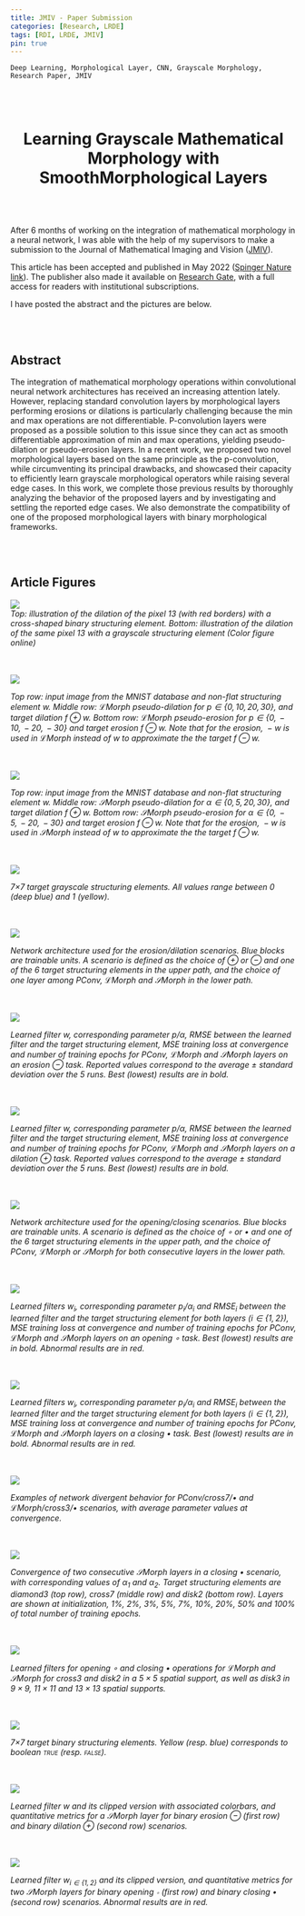 ```yaml
---
title: JMIV - Paper Submission
categories: [Research, LRDE]
tags: [RDI, LRDE, JMIV]
pin: true
---
```


```
Deep Learning, Morphological Layer, CNN, Grayscale Morphology,
Research Paper, JMIV
```

<br /><br />

<center>
<h1>
Learning Grayscale Mathematical Morphology with SmoothMorphological Layers
</h1>
</center>

<br /><br />

After 6 months of working on the integration of mathematical morphology in a
neural network, I was able with the help of my supervisors to make a submission
to the Journal of Mathematical Imaging and Vision ([JMIV](https://springer.com/journal/10851)).

This article has been accepted and published in May 2022 ([Spinger Nature
link](https://link.springer.com/article/10.1007/s10851-022-01091-1?error=cookies_not_supported&code=1a3cd712-4a95-43eb-87c6-5e20380959b0)). The
publisher also made it available on [Research
Gate](https://www.researchgate.net/publication/360606987_Learning_Grayscale_Mathematical_Morphology_with_Smooth_Morphological_Layers),
with a full access for readers with institutional subscriptions.

I have posted the abstract and the pictures are below.

<br /><br />

## Abstract

The integration of mathematical morphology operations within convolutional
neural network architectures has received an increasing attention lately.
However, replacing standard convolution layers by morphological layers
performing erosions or dilations is particularly challenging because the min and
max operations are not differentiable. P-convolution layers were proposed as a
possible solution to this issue since they can act as smooth differentiable
approximation of min and max operations, yielding pseudo-dilation or
pseudo-erosion layers. In a recent work, we proposed two novel morphological
layers based on the same principle as the p-convolution, while circumventing its
principal drawbacks, and showcased their capacity to efficiently learn grayscale
morphological operators while raising several edge cases. In this work, we
complete those previous results by thoroughly analyzing the behavior of the
proposed layers and by investigating and settling the reported edge cases. We
also demonstrate the compatibility of one of the proposed morphological layers
with binary morphological frameworks. 

<br /><br />

## Article Figures

<a href="https://www.researchgate.net/figure/Top-illustration-of-the-dilation-of-the-pixel-13-with-red-borders-with-a-cross-shaped_fig1_360606987">
    <img src="https://www.researchgate.net/publication/360606987/figure/fig1/AS:1155814379261952@1652579030473/Top-illustration-of-the-dilation-of-the-pixel-13-with-red-borders-with-a-cross-shaped.png">
</a>

<div markdown="span" class="alert alert-primary" role="alert">
<i>
Top: illustration of the dilation of the pixel 13 (with red borders) with a
cross-shaped binary structuring element. Bottom: illustration of the dilation
of the same pixel 13 with a grayscale structuring element (Color figure
online)
</i>
</div><br /><br />


<a
href="https://www.researchgate.net/figure/Top-row-input-image-from-the-MNIST-database-and-non-flat-structuring-element-w-Middle_fig2_360606987"><img
src="https://www.researchgate.net/publication/360606987/figure/fig2/AS:1155814379270149@1652579030489/Top-row-input-image-from-the-MNIST-database-and-non-flat-structuring-element-w-Middle.png">
</a>

<div markdown="span" class="alert alert-primary" role="alert">
<i>
Top row: input image from the MNIST database and non-flat structuring element
<span class="math inline"><em>w</em></span>. Middle row: <span class="math
inline">ℒMorph</span> pseudo-dilation for <span class="math
inline"><em>p</em> ∈ {0, 10, 20, 30}</span>, and target dilation <span
class="math inline"><em>f</em> ⊕ <em>w</em></span>. Bottom row: <span
class="math inline">ℒMorph</span> pseudo-erosion for <span class="math
inline"><em>p</em> ∈ {0,  − 10,  − 20,  − 30}</span> and target erosion <span
class="math inline"><em>f</em> ⊖ <em>w</em></span>. Note that for the erosion,
    <span class="math inline"> − <em>w</em></span> is used in <span class="math
    inline">ℒMorph</span> instead of <span class="math inline"><em>w</em></span>
    to approximate the the target <span class="math
    inline"><em>f</em> ⊖ <em>w</em></span>.
</i>
</div><br /><br />

<a
href="https://www.researchgate.net/figure/Top-row-input-image-from-the-MNIST-database-and-non-flat-structuring-element-w-Middle_fig3_360606987"><img
src="https://www.researchgate.net/publication/360606987/figure/fig3/AS:1155814379257856@1652579030542/Top-row-input-image-from-the-MNIST-database-and-non-flat-structuring-element-w-Middle.png">
</a>

<div markdown="span" class="alert alert-primary" role="alert">
<i>
Top row: input image from the MNIST database and non-flat structuring element
<span class="math inline"><em>w</em></span>. Middle row: <span class="math
inline">𝒮Morph</span> pseudo-dilation for <span class="math
inline"><em>α</em> ∈ {0, 5, 20, 30}</span>, and target dilation <span
class="math inline"><em>f</em> ⊕ <em>w</em></span>. Bottom row: <span
class="math inline">𝒮Morph</span> pseudo-erosion for <span class="math
inline"><em>α</em> ∈ {0,  − 5,  − 20,  − 30}</span> and target erosion <span
class="math inline"><em>f</em> ⊖ <em>w</em></span>. Note that for the erosion,
    <span class="math inline"> − <em>w</em></span> is used in <span class="math
    inline">𝒮Morph</span> instead of <span class="math inline"><em>w</em></span>
    to approximate the the target <span class="math
    inline"><em>f</em> ⊖ <em>w</em></span>.
</i>
</div><br /><br />

<a
href="https://www.researchgate.net/figure/77documentclass12ptminimal-usepackageamsmath-usepackagewasysym_fig4_360606987"><img
src="https://www.researchgate.net/publication/360606987/figure/fig4/AS:1155814379266053@1652579030564/77documentclass12ptminimal-usepackageamsmath-usepackagewasysym.png">
</a>

<div markdown="span" class="alert alert-primary" role="alert">
<i>
7<span class="math inline">×</span>7 target grayscale structuring elements.
All values range between <span class="math inline">0</span> (deep blue) and
<span class="math inline">1</span> (yellow).

</i>
</div><br /><br />

<a
href="https://www.researchgate.net/figure/Network-architecture-used-for-the-erosion-dilation-scenarios-Blue-blocks-are-trainable_fig5_360606987"><img
src="https://www.researchgate.net/publication/360606987/figure/fig5/AS:1155814379274242@1652579030597/Network-architecture-used-for-the-erosion-dilation-scenarios-Blue-blocks-are-trainable.png">
</a>

<div markdown="span" class="alert alert-primary" role="alert">
<i>
Network architecture used for the erosion/dilation scenarios. Blue blocks are
trainable units. A scenario is defined as the choice of <span class="math
inline">⊕</span> or <span class="math inline">⊖</span> and one of the 6 target
structuring elements in the upper path, and the choice of one layer among <span
class="math inline"><em>P</em><em>C</em><em>o</em><em>n</em><em>v</em></span>,
    <span class="math inline">ℒMorph</span> and <span class="math
    inline">𝒮Morph</span> in the lower path.
</i>
</div><br /><br />

<a
href="https://www.researchgate.net/figure/Learned-filter-w-corresponding-parameter-p-adocumentclass12ptminimal_fig6_360606987"><img
src="https://www.researchgate.net/publication/360606987/figure/fig6/AS:1155814379261954@1652579030617/Learned-filter-w-corresponding-parameter-p-adocumentclass12ptminimal.png">
</a>

<div markdown="span" class="alert alert-primary" role="alert">
<i>
Learned filter <span class="math inline"><em>w</em></span>, corresponding
parameter <span class="math inline"><em>p</em>/<em>α</em></span>, RMSE between
the learned filter and the target structuring element, MSE training loss at
convergence and number of training epochs for <span class="math
inline"><em>P</em><em>C</em><em>o</em><em>n</em><em>v</em></span>, <span
class="math inline">ℒMorph</span> and <span class="math inline">𝒮Morph</span>
layers on an erosion <span class="math inline">⊖</span> task. Reported values
correspond to the average <span class="math inline">±</span> standard deviation
over the 5 runs. Best (lowest) results are in bold.
</i>
</div><br /><br />

<a
href="https://www.researchgate.net/figure/Learned-filter-w-corresponding-parameter-p-adocumentclass12ptminimal_fig7_360606987"><img
src="https://www.researchgate.net/publication/360606987/figure/fig7/AS:1155814379270157@1652579030644/Learned-filter-w-corresponding-parameter-p-adocumentclass12ptminimal.png">
</a>

<div markdown="span" class="alert alert-primary" role="alert">
<i>
Learned filter <span class="math inline"><em>w</em></span>, corresponding
parameter <span class="math inline"><em>p</em>/<em>α</em></span>, RMSE between
the learned filter and the target structuring element, MSE training loss at
convergence and number of training epochs for <span class="math
inline"><em>P</em><em>C</em><em>o</em><em>n</em><em>v</em></span>, <span
class="math inline">ℒMorph</span> and <span class="math inline">𝒮Morph</span>
layers on a dilation <span class="math inline">⊕</span> task. Reported values
correspond to the average <span class="math inline">±</span> standard deviation
over the 5 runs. Best (lowest) results are in bold.
</i>
</div><br /><br />

<a
href="https://www.researchgate.net/figure/Network-architecture-used-for-the-opening-closing-scenarios-Blue-blocks-are-trainable_fig8_360606987"><img
src="https://www.researchgate.net/publication/360606987/figure/fig8/AS:1155814379257866@1652579030669/Network-architecture-used-for-the-opening-closing-scenarios-Blue-blocks-are-trainable.png">
</a>

<div markdown="span" class="alert alert-primary" role="alert">
<i>
Network architecture used for the opening/closing scenarios. Blue blocks are
trainable units. A scenario is defined as the choice of <span class="math
inline">∘</span> or <span class="math inline">•</span> and one of the 6 target
structuring elements in the upper path, and the choice of <span class="math
inline"><em>P</em><em>C</em><em>o</em><em>n</em><em>v</em></span>, <span
class="math inline">ℒMorph</span> or <span class="math inline">𝒮Morph</span> for
both consecutive layers in the lower path.
</i>
</div><br /><br />

<a
href="https://www.researchgate.net/figure/Learned-filters-widocumentclass12ptminimal-usepackageamsmath-usepackagewasysym_fig9_360606987"><img
src="https://www.researchgate.net/publication/360606987/figure/fig9/AS:1155814379266063@1652579030697/Learned-filters-widocumentclass12ptminimal-usepackageamsmath-usepackagewasysym.png">
</a>

<div markdown="span" class="alert alert-primary" role="alert">
<i>
Learned filters <span class="math
inline"><em>w</em><sub><em>i</em></sub></span>, corresponding parameter <span
class="math
inline"><em>p</em><sub><em>i</em></sub>/<em>α</em><sub><em>i</em></sub></span>
and RMSE<span class="math inline"><em></em><sub><em>i</em></sub></span> between
the learned filter and the target structuring element for both layers (<span
        class="math inline"><em>i</em> ∈ {1, 2}</span>), MSE training loss at
convergence and number of training epochs for <span class="math
inline"><em>P</em><em>C</em><em>o</em><em>n</em><em>v</em></span>, <span
class="math inline">ℒMorph</span> and <span class="math inline">𝒮Morph</span>
layers on an opening <span class="math inline">∘</span> task. Best (lowest)
results are in bold. Abnormal results are in red.
</i>
</div><br /><br />

<a
href="https://www.researchgate.net/figure/Learned-filters-widocumentclass12ptminimal-usepackageamsmath-usepackagewasysym_fig10_360606987"><img
src="https://www.researchgate.net/publication/360606987/figure/fig10/AS:1155814379274251@1652579030724/Learned-filters-widocumentclass12ptminimal-usepackageamsmath-usepackagewasysym.png">
</a>

<div markdown="span" class="alert alert-primary" role="alert">
<i>
Learned filters <span class="math
inline"><em>w</em><sub><em>i</em></sub></span>, corresponding parameter <span
class="math
inline"><em>p</em><sub><em>i</em></sub>/<em>α</em><sub><em>i</em></sub></span>
and RMSE<span class="math inline"><em></em><sub><em>i</em></sub></span> between
the learned filter and the target structuring element for both layers (<span
        class="math inline"><em>i</em> ∈ {1, 2}</span>), MSE training loss at
convergence and number of training epochs for <span class="math
inline"><em>P</em><em>C</em><em>o</em><em>n</em><em>v</em></span>, <span
class="math inline">ℒMorph</span> and <span class="math inline">𝒮Morph</span>
layers on a closing <span class="math inline">•</span> task. Best (lowest)
results are in bold. Abnormal results are in red.
</i>
</div><br /><br />

<a
href="https://www.researchgate.net/figure/Examples-of-network-divergent-behavior-for-PConv-cross7-documentclass12ptminimal_fig11_360606987"><img
src="https://www.researchgate.net/publication/360606987/figure/fig11/AS:1155814379261965@1652579030780/Examples-of-network-divergent-behavior-for-PConv-cross7-documentclass12ptminimal.png">
</a>

<div markdown="span" class="alert alert-primary" role="alert">
<i>
Examples of network divergent behavior for <span class="math
inline"><em>P</em><em>C</em><em>o</em><em>n</em><em>v</em></span>/<em>cross7</em>/<span
class="math inline">•</span> and <span class="math
inline">ℒMorph</span>/<em>cross3</em>/<span class="math inline">•</span>
scenarios, with average parameter values at convergence.
</i>
</div><br /><br />

<a
href="https://www.researchgate.net/figure/Convergence-of-two-consecutive-SMorphdocumentclass12ptminimal-usepackageamsmath_fig12_360606987"><img
src="https://www.researchgate.net/publication/360606987/figure/fig12/AS:1155814379270169@1652579030811/Convergence-of-two-consecutive-SMorphdocumentclass12ptminimal-usepackageamsmath.png">
</a>

<div markdown="span" class="alert alert-primary" role="alert">
<i>
Convergence of two consecutive <span class="math inline">𝒮Morph</span> layers in
a closing <span class="math inline">•</span> scenario, with corresponding values
of <span class="math inline"><em>α</em><sub>1</sub></span> and <span class="math
inline"><em>α</em><sub>2</sub></span>. Target structuring elements are
<em>diamond3</em> (top row), <em>cross7</em> (middle row) and <em>disk2</em>
(bottom row). Layers are shown at initialization, <span class="math
inline">1%</span>, <span class="math inline">2%</span>, <span class="math
inline">3%</span>, <span class="math inline">5%</span>, <span class="math
inline">7%</span>, <span class="math inline">10%</span>, <span class="math
inline">20%</span>, <span class="math inline">50%</span> and <span class="math
inline">100%</span> of total number of training epochs.
</i>
</div><br /><br />

<a
href="https://www.researchgate.net/figure/Learned-filters-for-opening-documentclass12ptminimal-usepackageamsmath_fig13_360606987"><img
src="https://www.researchgate.net/publication/360606987/figure/fig13/AS:1155814379257876@1652579030842/Learned-filters-for-opening-documentclass12ptminimal-usepackageamsmath.png">
</a>

<div markdown="span" class="alert alert-primary" role="alert">
<i>
Learned filters for opening <span class="math inline">∘</span> and closing <span
class="math inline">•</span> operations for <span class="math
inline">ℒMorph</span> and <span class="math inline">𝒮Morph</span> for
<em>cross3</em> and <em>disk2</em> in a <span class="math inline">5 × 5</span>
spatial support, as well as <em>disk3</em> in <span class="math
inline">9 × 9</span>, <span class="math inline">11 × 11</span> and <span
class="math inline">13 × 13</span> spatial supports.
</i>
</div><br /><br />

<a
href="https://www.researchgate.net/figure/77documentclass12ptminimal-usepackageamsmath-usepackagewasysym_fig14_360606987"><img
src="https://www.researchgate.net/publication/360606987/figure/fig14/AS:1155814379266078@1652579030872/77documentclass12ptminimal-usepackageamsmath-usepackagewasysym.png">
</a>

<div markdown="span" class="alert alert-primary" role="alert">
<i>
7<span class="math inline">×</span>7 target binary structuring elements. Yellow
(resp. blue) corresponds to boolean <span class="smallcaps">true</span> (resp.
        <span class="smallcaps">false</span>).
</i>
</div><br /><br />

<a
href="https://www.researchgate.net/figure/Learned-filter-w-and-its-clipped-version-with-associated-color-bars-and-quantitative_fig15_360606987"><img
src="https://www.researchgate.net/publication/360606987/figure/fig15/AS:1155814379274262@1652579030956/Learned-filter-w-and-its-clipped-version-with-associated-color-bars-and-quantitative.png">
</a>

<div markdown="span" class="alert alert-primary" role="alert">
<i>
Learned filter <span class="math inline"><em>w</em></span> and its clipped
version with associated colorbars, and quantitative metrics for a <span
class="math inline">𝒮Morph</span> layer for binary erosion <span class="math
inline">⊖</span> (first row) and binary dilation <span class="math
inline">⊕</span> (second row) scenarios.
</i>
</div><br /><br />

<a
href="https://www.researchgate.net/figure/Learned-filter-wi1-2documentclass12ptminimal-usepackageamsmath_fig16_360606987"><img
src="https://www.researchgate.net/publication/360606987/figure/fig16/AS:1155814379261988@1652579030998/Learned-filter-wi1-2documentclass12ptminimal-usepackageamsmath.png">
</a>

<div markdown="span" class="alert alert-primary" role="alert">
<i>
Learned filter <span class="math
inline"><em>w</em><sub><em>i</em> ∈ {1, 2}</sub></span> and its clipped version,
    and quantitative metrics for two <span class="math inline">𝒮Morph</span>
    layers for binary opening <span class="math inline">∘</span> (first row) and
    binary closing <span class="math inline">•</span> (second row) scenarios.
    Abnormal results are in red.
</i>
</div><br /><br />
